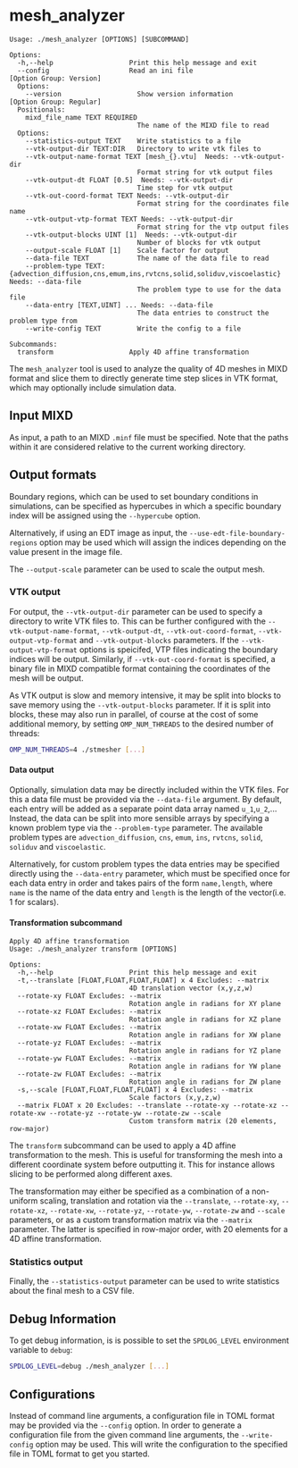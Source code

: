 # mesh_analyzer

```
Usage: ./mesh_analyzer [OPTIONS] [SUBCOMMAND]

Options:
  -h,--help                   Print this help message and exit
  --config                    Read an ini file
[Option Group: Version]
  Options:
    --version                   Show version information
[Option Group: Regular]
  Positionals:
    mixd_file_name TEXT REQUIRED
                                The name of the MIXD file to read
  Options:
    --statistics-output TEXT    Write statistics to a file
    --vtk-output-dir TEXT:DIR   Directory to write vtk files to
    --vtk-output-name-format TEXT [mesh_{}.vtu]  Needs: --vtk-output-dir
                                Format string for vtk output files
    --vtk-output-dt FLOAT [0.5]  Needs: --vtk-output-dir
                                Time step for vtk output
    --vtk-out-coord-format TEXT Needs: --vtk-output-dir
                                Format string for the coordinates file name
    --vtk-output-vtp-format TEXT Needs: --vtk-output-dir
                                Format string for the vtp output files
    --vtk-output-blocks UINT [1]  Needs: --vtk-output-dir
                                Number of blocks for vtk output
    --output-scale FLOAT [1]    Scale factor for output
    --data-file TEXT            The name of the data file to read
    --problem-type TEXT:{advection_diffusion,cns,emum,ins,rvtcns,solid,soliduv,viscoelastic} Needs: --data-file
                                The problem type to use for the data file
    --data-entry [TEXT,UINT] ... Needs: --data-file
                                The data entries to construct the problem type from
    --write-config TEXT         Write the config to a file

Subcommands:
  transform                   Apply 4D affine transformation
```

The `mesh_analyzer` tool is used to analyze the quality of 4D meshes in MIXD format and slice them to directly generate time step slices in VTK format, which may optionally include simulation data.

## Input MIXD

As input, a path to an MIXD `.minf` file must be specified. Note that the paths within it are considered relative to the current working directory.

## Output formats

Boundary regions, which can be used to set boundary conditions in simulations, can be specified as hypercubes in which a specific boundary index will be assigned using the `--hypercube` option.

Alternatively, if using an EDT image as input, the `--use-edt-file-boundary-regions` option may be used which will assign the indices depending on the value present in the image file.

The `--output-scale` parameter can be used to scale the output mesh.

### VTK output

For output, the `--vtk-output-dir` parameter can be used to specify a directory to write VTK files to. This can be further configured with the `--vtk-output-name-format`, `--vtk-output-dt`, `--vtk-out-coord-format`, `--vtk-output-vtp-format` and `--vtk-output-blocks` parameters. If the `--vtk-output-vtp-format` options is speicifed, VTP files indicating the boundary indices will be output. Similarly, if `--vtk-out-coord-format` is specified, a binary file in MIXD compatible format containing the coordinates of the mesh will be output.

As VTK output is slow and memory intensive, it may be split into blocks to save memory using the `--vtk-output-blocks` parameter. If it is split into blocks, these may also run in parallel, of course at the cost of some additional memory, by setting `OMP_NUM_THREADS` to the desired number of threads:
```bash
OMP_NUM_THREADS=4 ./stmesher [...]
```

#### Data output

Optionally, simulation data may be directly included within the VTK files. For this a data file must be provided via the `--data-file` argument. By default, each entry will be added as a separate point data array named `u_1`,`u_2`,... Instead, the data can be split into more sensible arrays by specifying a known problem type via the `--problem-type` parameter. The available problem types are `advection_diffusion`, `cns`, `emum`, `ins`, `rvtcns`, `solid`, `soliduv` and `viscoelastic`. 

Alternatively, for custom problem types the data entries may be specified directly using the `--data-entry` parameter, which must be specified once for each data entry in order and takes  pairs of the form `name,length`, where `name` is the name of the data entry and `length` is the length of the vector(i.e. 1 for scalars).

#### Transformation subcommand

```
Apply 4D affine transformation
Usage: ./mesh_analyzer transform [OPTIONS]

Options:
  -h,--help                   Print this help message and exit
  -t,--translate [FLOAT,FLOAT,FLOAT,FLOAT] x 4 Excludes: --matrix
                              4D translation vector (x,y,z,w)
  --rotate-xy FLOAT Excludes: --matrix
                              Rotation angle in radians for XY plane
  --rotate-xz FLOAT Excludes: --matrix
                              Rotation angle in radians for XZ plane
  --rotate-xw FLOAT Excludes: --matrix
                              Rotation angle in radians for XW plane
  --rotate-yz FLOAT Excludes: --matrix
                              Rotation angle in radians for YZ plane
  --rotate-yw FLOAT Excludes: --matrix
                              Rotation angle in radians for YW plane
  --rotate-zw FLOAT Excludes: --matrix
                              Rotation angle in radians for ZW plane
  -s,--scale [FLOAT,FLOAT,FLOAT,FLOAT] x 4 Excludes: --matrix
                              Scale factors (x,y,z,w)
  --matrix FLOAT x 20 Excludes: --translate --rotate-xy --rotate-xz --rotate-xw --rotate-yz --rotate-yw --rotate-zw --scale
                              Custom transform matrix (20 elements, row-major)
```

The `transform` subcommand can be used to apply a 4D affine transformation to the mesh. This is useful for transforming the mesh into a different coordinate system before outputting it. This for instance allows slicing to be performed along different axes.

The transformation may either be specified as a combination of a non-uniform scaling, translation and rotation via the `--translate`, `--rotate-xy`, `--rotate-xz`, `--rotate-xw`, `--rotate-yz`, `--rotate-yw`, `--rotate-zw` and `--scale` parameters, or as a custom transformation matrix via the `--matrix` parameter. The latter is specified in row-major order, with 20 elements for a 4D affine transformation.


### Statistics output

Finally, the `--statistics-output` parameter can be used to write statistics about the final mesh to a CSV file.

## Debug Information 

To get debug information, is is possible to set the `SPDLOG_LEVEL` environment variable to `debug`:
```bash
SPDLOG_LEVEL=debug ./mesh_analyzer [...]
```

## Configurations

Instead of command line arguments, a configuration file in TOML format may be provided via the `--config` option. In order to generate a configuration file from the given command line arguments, the `--write-config` option may be used. This will write the configuration to the specified file in TOML format to get you started.
